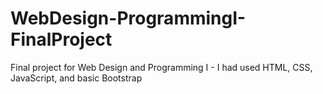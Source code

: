 # WebDesign-ProgrammingI-FinalProject
Final project for Web Design and Programming I - I had used HTML, CSS, JavaScript, and basic Bootstrap
